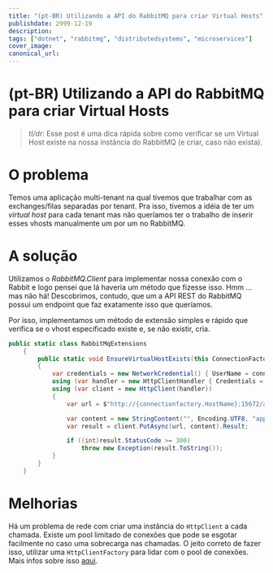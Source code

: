 ```yaml
---
title: "(pt-BR) Utilizando a API do RabbitMQ para criar Virtual Hosts"
publishdate: 2999-12-19
description: 
tags: ["dotnet", "rabbitmq", "distributedsystems", "microservices"]
cover_image:
canonical_url:
---
```


# (pt-BR) Utilizando a API do RabbitMQ para criar Virtual Hosts 

> *tl/dr*: Esse post é uma dica rápida sobre como verificar se um Virtual Host existe na nossa instância do RabbitMQ (e criar, caso não exista).

# O problema

Temos uma aplicação multi-tenant na qual tivemos que trabalhar com as exchanges/filas separadas por tenant. Pra isso, tivemos a idéia de ter um *virtual host* para cada tenant mas não queríamos ter o trabalho de inserir esses vhosts manualmente um por um no RabbitMQ.

# A solução

Utilizamos o *RabbitMQ.Client* para implementar nossa conexão com o Rabbit e logo pensei que lá haveria um método que fizesse isso. Hmm ... mas não há! Descobrimos, contudo, que um a API REST do RabbitMQ possui um endpoint que faz exatamente isso que queríamos.

Por isso, implementamos um método de extensão simples e rápido que verifica se o vhost especificado existe e, se não existir, cria.

```csharp
public static class RabbitMqExtensions
    {
        public static void EnsureVirtualHostExists(this ConnectionFactory connectionfactory)
        {
            var credentials = new NetworkCredential() { UserName = connectionfactory.UserName, Password = connectionfactory.Password };
            using (var handler = new HttpClientHandler { Credentials = credentials })
            using (var client = new HttpClient(handler))
            {
                var url = $"http://{connectionfactory.HostName}:15672/api/vhosts/{connectionfactory.VirtualHost}";

                var content = new StringContent("", Encoding.UTF8, "application/json");
                var result = client.PutAsync(url, content).Result;

                if ((int)result.StatusCode >= 300)
                    throw new Exception(result.ToString());
            }
        }
    }
```

# Melhorias

Há um problema de rede com criar uma instância do `HttpClient` a cada chamada. Existe um pool limitado de conexões que pode se esgotar facilmente no caso uma sobrecarga nas chamadas. O jeito correto de fazer isso, utilizar uma `HttpClientFactory` para lidar com o pool de conexões. Mais infos sobre isso [aqui](https://docs.microsoft.com/en-us/aspnet/core/fundamentals/http-requests?view=aspnetcore-3.1). 
